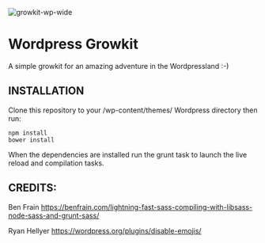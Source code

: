 ![growkit-wp-wide](https://cloud.githubusercontent.com/assets/2257328/17450845/ee65e980-5b62-11e6-9a14-836d64da1495.png)

# Wordpress Growkit

A simple growkit for an amazing adventure in the Wordpressland :-)

INSTALLATION
---

Clone this repository to your /wp-content/themes/ Wordpress directory then run:

~~~~
npm install
bower install
~~~~

When the dependencies are installed run the grunt task to launch the live reload and compilation tasks.

CREDITS:
---

Ben Frain
https://benfrain.com/lightning-fast-sass-compiling-with-libsass-node-sass-and-grunt-sass/

Ryan Hellyer
https://wordpress.org/plugins/disable-emojis/